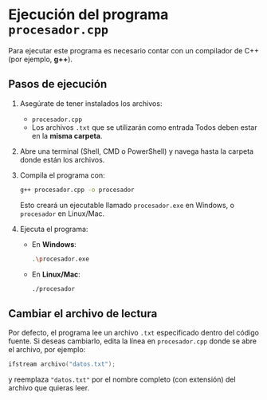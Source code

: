# Ejecución del programa `procesador.cpp`

Para ejecutar este programa es necesario contar con un compilador de C++ (por ejemplo, **g++**).

## Pasos de ejecución

1. Asegúrate de tener instalados los archivos:

   * `procesador.cpp`
   * Los archivos `.txt` que se utilizarán como entrada
     Todos deben estar en la **misma carpeta**.

2. Abre una terminal (Shell, CMD o PowerShell) y navega hasta la carpeta donde están los archivos.

3. Compila el programa con:

   ```bash
   g++ procesador.cpp -o procesador
   ```

   Esto creará un ejecutable llamado `procesador.exe` en Windows, o `procesador` en Linux/Mac.

4. Ejecuta el programa:

   * En **Windows**:

     ```bash
     .\procesador.exe
     ```
   * En **Linux/Mac**:

     ```bash
     ./procesador
     ```

## Cambiar el archivo de lectura

Por defecto, el programa lee un archivo `.txt` especificado dentro del código fuente.
Si deseas cambiarlo, edita la línea en `procesador.cpp` donde se abre el archivo, por ejemplo:

```cpp
ifstream archivo("datos.txt");
```

y reemplaza `"datos.txt"` por el nombre completo (con extensión) del archivo que quieras leer.
